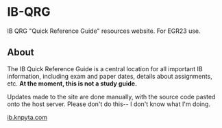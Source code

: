 # IB-QRG
IB QRG "Quick Reference Guide" resources website. For EGR23 use.

## About
The IB Quick Reference Guide is a central location for all important IB information, including exam and paper dates, details about assignments, etc. **At the moment, this is not a study guide.**

Updates made to the site are done manually, with the source code pasted onto the host server. Please don't do this-- I don't know what I'm doing.

[ib.knpyta.com](ib.knpyta.com)
